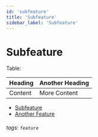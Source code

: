 ```yaml
---
id: 'subfeature'
title: 'Subfeature'
sidebar_label: 'Subfeature'
---
```


# Subfeature

Table:

| Heading | Another Heading |
| ----- | ----- |
| Content | More Content |

* [Subfeature](/subfeature)
* [Another Feature](/feature_two)

###### tags: `feature`